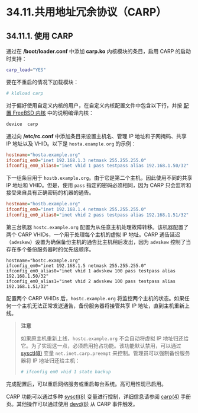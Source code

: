 # 34.11.共用地址冗余协议（CARP）

## 34.11.1. 使用 CARP

通过在 **/boot/loader.conf** 中添加 **carp.ko** 内核模块的条目，启用 CARP 的启动时支持：

```sh
carp_load="YES"
```

要在不重启的情况下加载模块：

```sh
# kldload carp
```

对于偏好使用自定义内核的用户，在自定义内核配置文件中包含以下行，并按 [配置 FreeBSD 内核](https://docs.freebsd.org/en/books/handbook/kernelconfig/#kernelconfig) 中的说明编译内核：

```sh
device	carp
```

通过向 **/etc/rc.conf** 中添加条目来设置主机名、管理 IP 地址和子网掩码、共享 IP 地址以及 VHID。以下是 `hosta.example.org` 的示例：

```ini
hostname="hosta.example.org"
ifconfig_em0="inet 192.168.1.3 netmask 255.255.255.0"
ifconfig_em0_alias0="inet vhid 1 pass testpass alias 192.168.1.50/32"
```

下一组条目用于 `hostb.example.org`。由于它是第二个主机，因此使用不同的共享 IP 地址和 VHID。但是，使用 `pass` 指定的密码必须相同，因为 CARP 只会监听和接受来自具有正确密码的机器的通告。

```ini
hostname="hostb.example.org"
ifconfig_em0="inet 192.168.1.4 netmask 255.255.255.0"
ifconfig_em0_alias0="inet vhid 2 pass testpass alias 192.168.1.51/32"
```

第三台机器 `hostc.example.org` 配置为从任意主机处理故障转移。该机器配置了两个 CARP VHIDs，一个用于处理每个主机的虚拟 IP 地址。CARP 通告延迟（`advskew`）设置为确保备份主机的通告比主机稍后发出，因为 `advskew` 控制了当存在多个备份服务器时的优先级顺序。

```sini
hostname="hostc.example.org"
ifconfig_em0="inet 192.168.1.5 netmask 255.255.255.0"
ifconfig_em0_alias0="inet vhid 1 advskew 100 pass testpass alias 192.168.1.50/32"
ifconfig_em0_alias1="inet vhid 2 advskew 100 pass testpass alias 192.168.1.51/32"
```

配置两个 CARP VHIDs 后，`hostc.example.org` 将监控两个主机的状态。如果任何一个主机无法正常发送通告，备份服务器将接管共享 IP 地址，直到主机重新上线。

>**注意**
>
>如果原主机重新上线，`hostc.example.org` 不会自动将虚拟 IP 地址归还给它。为了实现这一点，必须启用抢占功能。该功能默认禁用，可以通过 [sysctl(8)](https://man.freebsd.org/cgi/man.cgi?query=sysctl&sektion=8&format=html) 变量 `net.inet.carp.preempt` 来控制。管理员可以强制备份服务器将 IP 地址归还给主机：
>
>```sh
># ifconfig em0 vhid 1 state backup
>```

完成配置后，可以重启网络服务或重启每台系统。高可用性现已启用。

CARP 功能可以通过多种 [sysctl(8)](https://man.freebsd.org/cgi/man.cgi?query=sysctl&sektion=8&format=html) 变量进行控制，详细信息请参阅 [carp(4)](https://man.freebsd.org/cgi/man.cgi?query=carp&sektion=4&format=html) 手册页。其他操作可以通过使用 [devd(8)](https://man.freebsd.org/cgi/man.cgi?query=devd&sektion=8&format=html) 从 CARP 事件触发。
